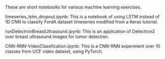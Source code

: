 These are short notebooks for various machine learning exercises.

timeseries_lstm_dropout.ipynb: This is a notebook of using LSTM instead of 1D CNN to classify FordA dataset timeseries modified from a Keras tutorial.

runDetectronBreastUltrasound.ipynb: This is an application of Detectron2 over breast ultrasound images for tumor detection.

CNN-RNN-VideoClassfication.ipynb: This is a CNN-RNN experiment over 10 classes from UCF video dataset, using PyTorch.

